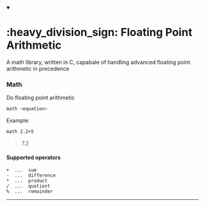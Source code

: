 <details open><summary><h1>:heavy_division_sign: Floating Point Arithmetic</h1></summary>

A math library, written in C, capabale of handling advanced floating point arithmetic in precedence

### Math
Do floating point arithmetic
```bash
math <equation>
```

Example:
```bash
math 2.2+5
```
> 7.2

#### Supported operators
```
+  ...  sum
-  ...  difference
*  ...  product
/  ...  quotient
%  ...  remainder
```

---
</details>